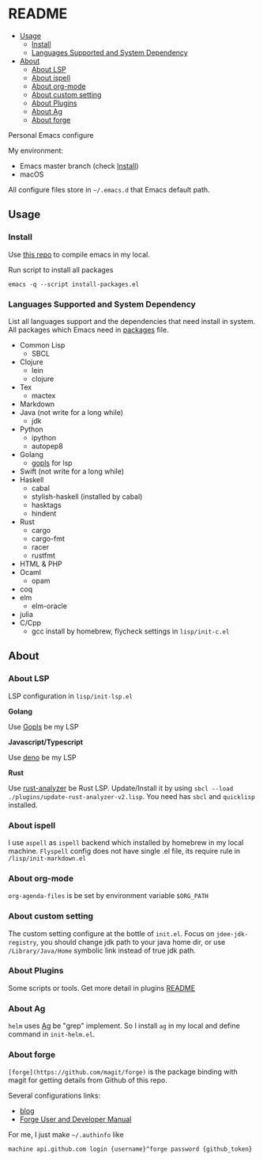 # README

- [Usage](#usage)
  - [Install](#install)
  - [Languages Supported and System Dependency](#languages-supported-and-system-dependency)
- [About](#about)
  - [About LSP](#about-lsp)
  - [About ispell](#about-ispell)
  - [About org-mode](#about-orgmode)
  - [About custom setting](#about-custom-setting)
  - [About Plugins](#about-plugins)
  - [About Ag](#about-ag)
  - [About forge](#about-forge)
    
Personal Emacs configure 

My environment:

  * Emacs master branch (check [Install](#install))
  * macOS

All configure files store in `~/.emacs.d` that Emacs default path.

## Usage

### Install

Use [this repo](github.com/jimeh/build-emacs-for-macos.git) to compile emacs in my local.

Run script to install all packages 

`emacs -q --script install-packages.el`

### Languages Supported and System Dependency ###

List all languages support and the dependencies that need install in system. All packages which Emacs need in [packages](./packages) file.

+ Common Lisp
    - SBCL 
+ Clojure
    - lein
	- clojure
+ Tex
    - mactex
+ Markdown
+ Java (not write for a long while)
    - jdk
+ Python
	- ipython
	- autopep8
+ Golang
	- [gopls](https://github.com/golang/tools/tree/master/gopls) for lsp
+ Swift (not write for a long while)
+ Haskell
	- cabal
	- stylish-haskell (installed by cabal)
	- hasktags
	- hindent
+ Rust
	- cargo
	- cargo-fmt
	- racer
	- rustfmt
+ HTML & PHP
+ Ocaml
	- opam
+ coq 
+ elm
  - elm-oracle
+ julia
+ C/Cpp
  - gcc install by homebrew, flycheck settings in `lisp/init-c.el`
   
## About ##

### About LSP ###

LSP configuration in `lisp/init-lsp.el`

**Golang**

Use [Gopls](https://github.com/golang/tools/tree/master/gopls) be my LSP

**Javascript/Typescript**

Use [deno](https://deno.land/#installation) be my LSP

**Rust**

Use [rust-analyzer](https://github.com/rust-analyzer/rust-analyzer) be Rust LSP. Update/Install it by using `sbcl --load ./plugins/update-rust-analyzer-v2.lisp`. You need has `sbcl` and `quicklisp` installed.

### About ispell ###

I use `aspell` as `ispell` backend which installed by homebrew in my local machine. `Flyspell` config does not have single .el file, its require rule in `/lisp/init-markdown.el` 

### About org-mode ###

`org-agenda-files` is be set by environment variable `$ORG_PATH`

### About custom setting ###

The custom setting configure at the bottle of `init.el`. Focus on `jdee-jdk-registry`, you should change jdk path to your java home dir, or use `/Library/Java/Home` symbolic link instead of true jdk path.

### About Plugins ###

Some scripts or tools. Get more detail in plugins [README](./plugins/README.md)

### About Ag ###

`helm` uses [Ag](https://github.com/ggreer/the_silver_searcher) be "grep" implement. So I install `ag` in my local and define command in `init-helm.el`.

### About forge ###

`[forge](https://github.com/magit/forge)` is the package binding with magit for getting details from Github of this repo. 

Several configurations links:

- [blog](https://practical.li/spacemacs/source-control/forge-configuration.html)
- [Forge User and Developer Manual](https://magit.vc/manual/forge.html)

For me, I just make `~/.authinfo` like 

`machine api.github.com login {username}^forge password {github_token}`
